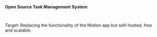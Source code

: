 **Open Source Task Management System**

&nbsp;

Target: Replacing the functionality of the Motion app but self-hosted, free and scalable.
